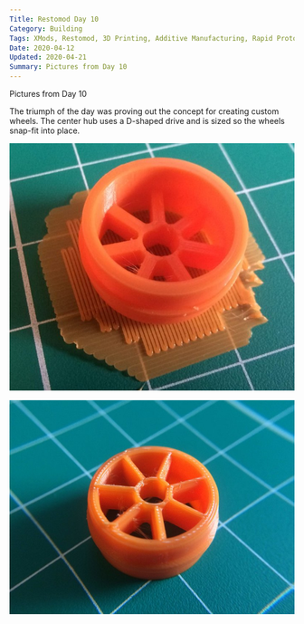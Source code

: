 ```yaml
---
Title: Restomod Day 10
Category: Building
Tags: XMods, Restomod, 3D Printing, Additive Manufacturing, Rapid Prototyping
Date: 2020-04-12
Updated: 2020-04-21
Summary: Pictures from Day 10
---
```


Pictures from Day 10

The triumph of the day was proving out the concept for creating custom wheels.
The center hub uses a D-shaped drive and is sized so the wheels snap-fit into
place.

![Image](img/IMG_5269.jpg)

![Image](img/IMG_5271.jpg)
